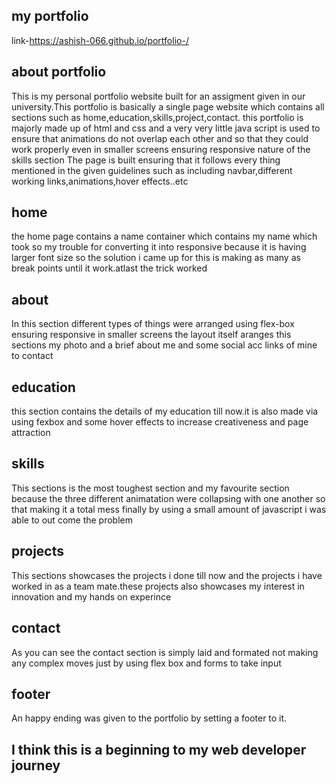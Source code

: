 ## my portfolio
link-https://ashish-066.github.io/portfolio-/
## about portfolio
This is my personal portfolio website built for an assigment given in our university.This portfolio is basically a single page website which 
contains all sections such as home,education,skills,project,contact.
this portfolio is majorly made up of html and css and a very very little java script is used to ensure that animations do not overlap each other and so that 
they could work properly even in smaller screens ensuring responsive nature of the skills section
The page is built ensuring that it follows every thing mentioned in the given guidelines such as including navbar,different working links,animations,hover effects..etc
## home
the home page contains a name container which contains my name which took so my trouble for converting it into responsive because it is having larger font size 
so the solution i came up for this is making as many as break points until it work.atlast the trick worked
## about
In this section different types of things were arranged using flex-box ensuring responsive in smaller screens the layout itself aranges this sections my photo and a brief about me and some social 
acc links of mine to contact
## education
this section contains the  details of my education till now.it is also made via using fexbox and some hover effects to increase creativeness and page attraction
## skills
This sections is the most toughest section and my favourite section because the three different animatation were collapsing with one another so that making it
a total mess finally by using a small amount of javascript i was able to out come the problem
## projects
This sections showcases the projects i done till now and the projects i have worked in as a team mate.these projects also showcases my interest in innovation  and my hands on experince
## contact
As you can see the contact section is simply laid and formated not making any complex moves just by using flex box and forms to take input
## footer
An happy ending was given to the portfolio by setting a footer to it.
## I think this is a beginning to my web developer journey
